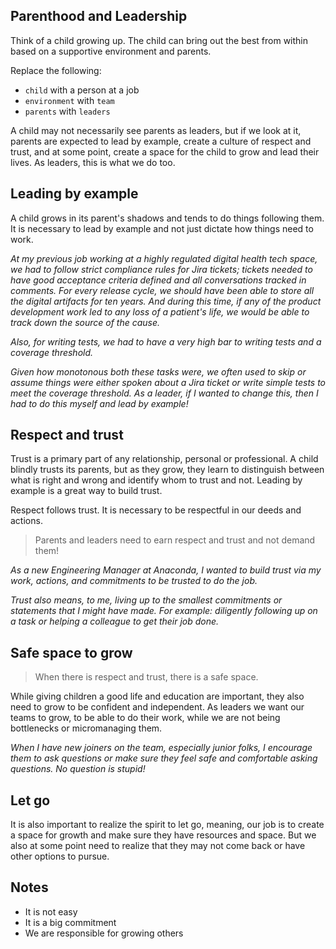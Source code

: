 ## Parenthood and Leadership

Think of a child growing up. The child can bring out the best from within based on a supportive environment and parents.

Replace the following:
-  `child` with a person at a job
- `environment` with `team`
- `parents` with `leaders`

A child may not necessarily see parents as leaders, but if we look at it, parents are expected to lead by example, create a culture of respect and trust, and at some point, create a space for the child to grow and lead their lives. As leaders, this is what we do too.

## Leading by example

A child grows in its parent's shadows and tends to do things following them. It is necessary to lead by example and not just dictate how things need to work.

_At my previous job working at a highly regulated digital health tech space, we had to follow strict compliance rules for Jira tickets; tickets needed to have good acceptance criteria defined and all conversations tracked in comments. For every release cycle, we should have been able to store all the digital artifacts for ten years. And during this time, if any of the product development work led to any loss of a patient's life, we would be able to track down the source of the cause._

_Also, for writing tests, we had to have a very high bar to writing tests and a coverage threshold._

_Given how monotonous both these tasks were, we often used to skip or assume things were either spoken about a Jira ticket or write simple tests to meet the coverage threshold. As a leader, if I wanted to change this, then I had to do this myself and lead by example!_

## Respect and trust

Trust is a primary part of any relationship, personal or professional. A child blindly trusts its parents, but as they grow, they learn to distinguish between what is right and wrong and identify whom to trust and not. Leading by example is a great way to build trust.

Respect follows trust. It is necessary to be respectful in our deeds and actions.

> Parents and leaders need to earn respect and trust and not demand them!

_As a new Engineering Manager at Anaconda, I wanted to build trust via my work, actions, and commitments to be trusted to do the job._

_Trust also means, to me, living up to the smallest commitments or statements that I might have made. For example: diligently following up on a task or helping a colleague to get their job done._


## Safe space to grow

> When there is respect and trust, there is a safe space.

While giving children a good life and education are important, they also need to grow to be confident and independent. As leaders we want our teams to grow, to be able to do their work, while we are not being bottlenecks or micromanaging them.

_When I have new joiners on the team, especially junior folks, I encourage them to ask questions or make sure they feel safe and comfortable asking questions. No question is stupid!_

## Let go

It is also important to realize the spirit to let go, meaning, our job is to create a space for growth and make sure they have resources and space. But we also at some point need to realize that they may not come back or have other options to pursue.

## Notes

- It is not easy
- It is a big commitment
- We are responsible for growing others


